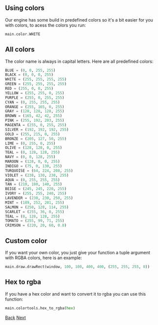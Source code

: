 ## Using colors
Our engine has some build in predefined colors so it's a bit easier for you with colors, to acess the colors you run:
```python
main.color.WHITE
```
## All colors
The color name is always in capital letters. Here are all predefined colors:
```python
BLUE = (0, 0, 255, 255)
BLACK = (0, 0, 0, 255)
WHITE = (255, 255, 255, 255)
GREEN = (255, 255, 255, 255)
RED = (255, 0, 0, 255)
YELLOW = (255, 255, 0, 255)
PURPLE = (255, 0, 255, 255)
CYAN = (0, 255, 255, 255)
ORANGE = (255, 165, 0, 255)
GRAY = (128, 128, 128, 255)
BROWN = (165, 42, 42, 255)
PINK = (255, 192, 203, 255)
MAGENTA = (255, 0, 255, 255)
SILVER = (192, 192, 192, 255)
GOLD = (255, 215, 0, 255)
BRONZE = (205, 127, 50, 255)
LIME = (0, 255, 0, 255)
OLIVE = (128, 128, 0, 255)
TEAL = (0, 128, 128, 255)
NAVY = (0, 0, 128, 255)
MAROON = (128, 0, 0, 255)
INDIGO = (75, 0, 130, 255)
TURQUOISE = (64, 224, 208, 255)
VIOLET = (238, 130, 238, 255)
AQUA = (0, 255, 255, 255)
TAN = (210, 180, 140, 255)
BEIGE = (245, 245, 220, 255)
IVORY = (255, 255, 240, 255)
LAVENDER = (230, 230, 250, 255)
MINT = (189, 252, 201, 255)
SALMON = (250, 128, 114, 255)
SCARLET = (255, 36, 0, 255)
TEAL = (0, 128, 128, 255)
TOMATO = (255, 99, 71, 255)
CRIMSON = (220, 20, 60, 0.8)
```
## Custom color
If you want your own color, you just give your function a tuple argument with RGBA colors, here is an example:
```python
main.draw.drawRect(window, 100, 100, 400, 400, (255, 255, 255, 0))
```

## Hex to rgba
If you have a hex color and want to convert it to rgba you can use this function:
```python
main.colortools.hex_to_rgba(hex)
```

[Back](<https://dimkauzh.github.io/fusion-engine/docs/wiki/wiki.html>)
[Next](<https://dimkauzh.github.io/fusion-engine/docs/wiki/fonts.html>)
